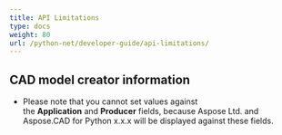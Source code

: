 ```yaml
---
title: API Limitations
type: docs
weight: 80
url: /python-net/developer-guide/api-limitations/
---
```


## **CAD model creator information**
- Please note that you cannot set values against the **Application** and **Producer** fields, because Aspose Ltd. and Aspose.CAD for Python x.x.x will be displayed against these fields.
